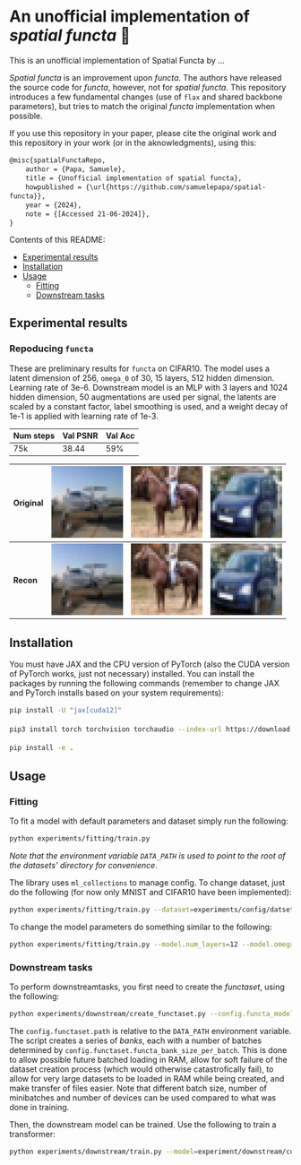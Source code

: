 # An unofficial implementation of *spatial functa* 🌌

This is an unofficial implementation of Spatial Functa by ...

*Spatial functa* is an improvement upon *functa*. The authors have released the source code for *functa*, however, not for *spatial functa*. This repository introduces a few fundamental changes (use of `flax` and shared backbone parameters), but tries to match the original *functa* implementation when possible.

If you use this repository in your paper, please cite the original work and this repository in your work (or in the aknowledgments), using this:

```
@misc{spatialFunctaRepo,
	author = {Papa, Samuele},
	title = {Unofficial implementation of spatial functa},
	howpublished = {\url{https://github.com/samuelepapa/spatial-functa}},
	year = {2024},
	note = {[Accessed 21-06-2024]},
}
```

Contents of this README:

- [Experimental results](#experimental-results)
- [Installation](#installation)
- [Usage](#usage)
    - [Fitting](#fitting)
    - [Downstream tasks](#downstream-tasks)

## Experimental results

### Repoducing `functa`

These are preliminary results for `functa` on CIFAR10. The model uses a latent dimension of 256, `omega_0` of 30, 15 layers, 512 hidden dimension. Learning rate of 3e-6. Downstream model is an MLP with 3 layers and 1024 hidden dimension, 50 augmentations are used per signal, the latents are scaled by a constant factor, label smoothing is used, and a weight decay of 1e-1 is applied with learning rate of 1e-3.


| Num steps| Val PSNR | Val Acc |
|------|-----|-----|
|75k| 38.44| 59% |

|Original|<img src="assets/media_images_val_images_target_4.png" width=128px>|<img src="assets/media_images_val_images_target_0.png"  width=128px> | <img src="assets/media_images_val_images_target_1.png"  width=128px> |
|---|-----|----|----|
|**Recon**| <img src="assets/media_images_val_images_recon_4.png"  width=128px> | <img src="assets/media_images_val_images_recon_0.png"  width=128px> | <img src="assets/media_images_val_images_recon_1.png"  width=128px> |



## Installation
You must have JAX and the CPU version of PyTorch (also the CUDA version of PyTorch works, just not necessary) installed. You can install the packages by running the following commands (remember to change JAX and PyTorch installs based on your system requirements):
```bash
pip install -U "jax[cuda12]"

pip3 install torch torchvision torchaudio --index-url https://download.pytorch.org/whl/cpu

pip install -e .
```

## Usage
### Fitting
To fit a model with default parameters and dataset simply run the following:

```bash
python experiments/fitting/train.py
```

*Note that the environment variable `DATA_PATH` is used to point to the root of the datasets' directory for convenience*.

The library uses `ml_collections` to manage config. To change dataset, just do the following (for now only MNIST and CIFAR10 have been implemented):

```bash
python experiments/fitting/train.py --dataset=experiments/config/datset.py:mnist
```

To change the model parameters do something similar to the following:

```bash
python experiments/fitting/train.py --model.num_layers=12 --model.omega_0=15
```

### Downstream tasks

To perform downstreamtasks, you first need to create the *functaset*, using the following:

```bash
python experiments/downstream/create_functaset.py --config.functa_model_dir='path_to_experiment_folder' --config.functaset.path=spatial_cifar10
```

The `config.functaset.path` is relative to the `DATA_PATH` environment variable. The script creates a series of *banks*, each with a number of batches determined by `config.functaset.functa_bank_size_per_batch`. This is done to allow possible future batched loading in RAM, allow for soft failure of the dataset creation process (which would otherwise catastrofically fail), to allow for very large datasets to be loaded in RAM while being created, and make transfer of files easier. Note that different batch size, number of minibatches and number of devices can be used compared to what was done in training.

Then, the downstream model can be trained. Use the following to train a transformer:

```bash
python experiments/downstream/train.py --model=experiment/downstream/config/classifier_model.py:transformer --config.functaset.path=spatial_cifar10
```

